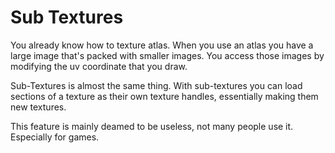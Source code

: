 # Sub Textures

You already know how to texture atlas. When you use an atlas you have a large image that's packed with smaller images. You access those images by modifying the uv coordinate that you draw.

Sub-Textures is almost the same thing. With sub-textures you can load sections of a texture as their own texture handles, essentially making them new textures.

This feature is mainly deamed to be useless, not many people use it. Especially for games.